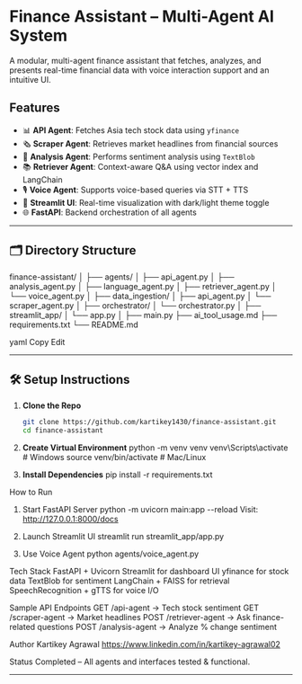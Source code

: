 # Finance Assistant – Multi-Agent AI System

A modular, multi-agent finance assistant that fetches, analyzes, and presents real-time financial data with voice interaction support and an intuitive UI.

## Features

- 📊 **API Agent**: Fetches Asia tech stock data using `yfinance`
- 🗞️ **Scraper Agent**: Retrieves market headlines from financial sources
- 🧠 **Analysis Agent**: Performs sentiment analysis using `TextBlob`
- 📚 **Retriever Agent**: Context-aware Q&A using vector index and LangChain
- 🎙️ **Voice Agent**: Supports voice-based queries via STT + TTS
- 🧩 **Streamlit UI**: Real-time visualization with dark/light theme toggle
- 🌐 **FastAPI**: Backend orchestration of all agents

---

## 🗂️ Directory Structure

finance-assistant/
│
├── agents/
│ ├── api_agent.py
│ ├── analysis_agent.py
│ ├── language_agent.py
│ ├── retriever_agent.py
│ └── voice_agent.py
│
├── data_ingestion/
│ ├── api_agent.py
│ └── scraper_agent.py
│
├── orchestrator/
│ └── orchestrator.py
│
├── streamlit_app/
│ └── app.py
│
├── main.py
├── ai_tool_usage.md
├── requirements.txt
└── README.md

yaml
Copy
Edit

---

## 🛠️ Setup Instructions

1. **Clone the Repo**
   ```bash
   git clone https://github.com/kartikey1430/finance-assistant.git
   cd finance-assistant

2. **Create Virtual Environment**
    python -m venv venv
    venv\Scripts\activate  # Windows
    source venv/bin/activate  # Mac/Linux

3. **Install Dependencies**
    pip install -r requirements.txt


How to Run
1. Start FastAPI Server
    python -m uvicorn main:app --reload
    Visit: http://127.0.0.1:8000/docs

2. Launch Streamlit UI
    streamlit run streamlit_app/app.py

3. Use Voice Agent
    python agents/voice_agent.py


Tech Stack
    FastAPI + Uvicorn
    Streamlit for dashboard UI
    yfinance for stock data
    TextBlob for sentiment
    LangChain + FAISS for retrieval
    SpeechRecognition + gTTS for voice I/O

Sample API Endpoints
    GET /api-agent → Tech stock sentiment
    GET /scraper-agent → Market headlines
    POST /retriever-agent → Ask finance-related questions
    POST /analysis-agent → Analyze % change sentiment

Author
    Kartikey Agrawal
    https://www.linkedin.com/in/kartikey-agrawal02

Status
    Completed – All agents and interfaces tested & functional.

---